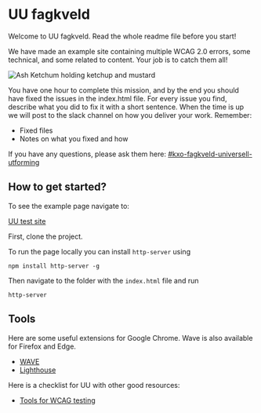 # UU fagkveld

Welcome to UU fagkveld. Read the whole readme file before you start!

We have made an example site containing multiple WCAG 2.0 errors, some technical, and some related to content. Your job is to catch them all!

![Ash Ketchum holding ketchup and mustard](https://encrypted-tbn0.gstatic.com/images?q=tbn:ANd9GcQvIS3IgIES_tm8HQAc2mzhRtqGXaWyGIfrNzEL0WSXEYleh6984YoitJP9GitUf3BbbhU&usqp=CAU)

You have one hour to complete this mission, and by the end you should have fixed the issues in the index.html file. For every issue you find, describe what you did to fix it with a short sentence.
When the time is up we will post to the slack channel on how you deliver your work. Remember:

- Fixed files
- Notes on what you fixed and how

If you have any questions, please ask them here: [#kxo-fagkveld-universell-utforming](slack://channel?team=T11FM77H8&id=C03ERGYAMGR)

## How to get started?

To see the example page navigate to:

[UU test site](https://draape.github.io/uu-fagkveld)

First, clone the project.

To run the page locally you can install `http-server` using

```
npm install http-server -g
```

Then navigate to the folder with the `index.html` file and run

```
http-server
```

## Tools

Here are some useful extensions for Google Chrome. Wave is also available for Firefox and Edge.

- [WAVE](https://wave.webaim.org/extension/)
- [Lighthouse](https://chrome.google.com/webstore/detail/lighthouse/blipmdconlkpinefehnmjammfjpmpbjk)

Here is a checklist for UU with other good resources:

- [Tools for WCAG testing](https://knowit.sharepoint.com/:w:/r/sites/PerformanceogSEO-KXO/_layouts/15/doc.aspx?sourcedoc=%7Bcb3ddc24-cc85-4825-8e5d-a36878ea37a8%7D&action=edit&cid=0bb60e0e-17ab-49d5-aaae-b235fe6bf467)

